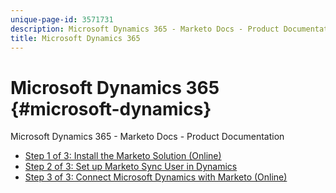 ```yaml
---
unique-page-id: 3571731
description: Microsoft Dynamics 365 - Marketo Docs - Product Documentation
title: Microsoft Dynamics 365
---
```


# Microsoft Dynamics 365 {#microsoft-dynamics}

Microsoft Dynamics 365 - Marketo Docs - Product Documentation

* [Step 1 of 3: Install the Marketo Solution (Online)](microsoft-dynamics-365/step-1-of-3-install-the-marketo-solution-online-.md)
* [Step 2 of 3: Set up Marketo Sync User in Dynamics](microsoft-dynamics-365/step-2-of-3-set-up-marketo-sync-user-in-dynamics.md)
* [Step 3 of 3: Connect Microsoft Dynamics with Marketo (Online)](microsoft-dynamics-365/step-3-of-3-connect-microsoft-dynamics-with-marketo-online-.md)

